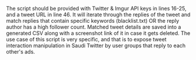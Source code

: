 The script should be provided with Twitter & Imgur API keys in lines 16-25, and a tweet URL in line 46.
It will iterate through the replies of the tweet and match replies that contain specific keywords (blacklist.txt) OR the reply author has a high follower count.
Matched tweet details are saved into a generated CSV along with a screenshot link of it in case it gets deleted.
The use case of this script is very specific, and that is to expose tweet interaction manipulation in Saudi Twitter by user groups that reply to each other's ads.

